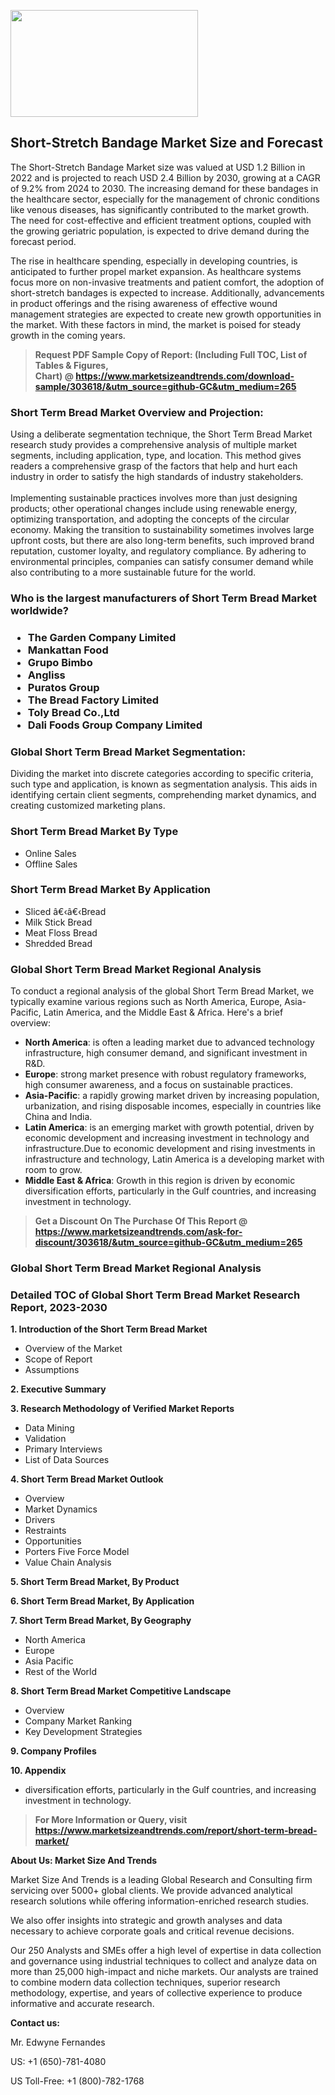 <p><img class="alignnone size-medium wp-image-20088" src="https://ffe5etoiles.com/wp-content/uploads/2024/12/MST1-300x171.png" alt="" width="300" height="171" /></p><h2>Short-Stretch Bandage Market Size and Forecast</h2><p>The Short-Stretch Bandage Market size was valued at USD 1.2 Billion in 2022 and is projected to reach USD 2.4 Billion by 2030, growing at a CAGR of 9.2% from 2024 to 2030. The increasing demand for these bandages in the healthcare sector, especially for the management of chronic conditions like venous diseases, has significantly contributed to the market growth. The need for cost-effective and efficient treatment options, coupled with the growing geriatric population, is expected to drive demand during the forecast period.</p><p>The rise in healthcare spending, especially in developing countries, is anticipated to further propel market expansion. As healthcare systems focus more on non-invasive treatments and patient comfort, the adoption of short-stretch bandages is expected to increase. Additionally, advancements in product offerings and the rising awareness of effective wound management strategies are expected to create new growth opportunities in the market. With these factors in mind, the market is poised for steady growth in the coming years.</p></p><blockquote id="" class=""><strong>Request PDF Sample Copy of Report: (Including Full TOC, List of Tables &amp; Figures, Chart)&nbsp;@&nbsp;<strong><a href="https://www.marketsizeandtrends.com/download-sample/303618/&utm_source=github-GC&utm_medium=265" target="_blank">https://www.marketsizeandtrends.com/download-sample/303618/&utm_source=github-GC&utm_medium=265</a></strong></strong></blockquote><h3 id="" class="">Short Term Bread Market&nbsp;Overview and Projection:</h3><p id="" class="">Using a deliberate segmentation technique, the Short Term Bread Market research study provides a comprehensive analysis of multiple market segments, including application, type, and location. This method gives readers a comprehensive grasp of the factors that help and hurt each industry in order to satisfy the high standards of industry stakeholders. <br /> <br />Implementing sustainable practices involves more than just designing products; other operational changes include using renewable energy, optimizing transportation, and adopting the concepts of the circular economy. Making the transition to sustainability sometimes involves large upfront costs, but there are also long-term benefits, such improved brand reputation, customer loyalty, and regulatory compliance. By adhering to environmental principles, companies can satisfy consumer demand while also contributing to a more sustainable future for the world.</p><h3 id="" class="">Who is the largest manufacturers of&nbsp;Short Term Bread Market worldwide?</h3><h3 class=""><p><ul><li>The Garden Company Limited </li><li> Mankattan Food </li><li> Grupo Bimbo </li><li> Angliss </li><li> Puratos Group </li><li> The Bread Factory Limited </li><li> Toly Bread Co.,Ltd </li><li> Dali Foods Group Company Limited</li></ul></p></h3><h3 id="" class="">Global&nbsp;Short Term Bread Market Segmentation:</h3><p id="" class="">Dividing the market into discrete categories according to specific criteria, such type and application, is known as segmentation analysis. This aids in identifying certain client segments, comprehending market dynamics, and creating customized marketing plans.</p><h3 id="" class="">Short Term Bread Market&nbsp;By Type</h3><p><p><ul><li>Online Sales</li><li> Offline Sales</p></li></ul></p></p><h3 id="" class="">Short Term Bread Market&nbsp;By Application</h3><p class=""><p><ul><li>Sliced â€‹â€‹Bread</li><li> Milk Stick Bread</li><li> Meat Floss Bread</li><li> Shredded Bread</li></ul></p></p><h3 id="" class="">Global Short Term Bread Market Regional Analysis</h3><p id="" class="">To conduct a regional analysis of the global Short Term Bread Market, we typically examine various regions such as North America, Europe, Asia-Pacific, Latin America, and the Middle East &amp; Africa. Here's a brief overview:</p><ul><li><strong>North America</strong>: is often a leading market due to advanced technology infrastructure, high consumer demand, and significant investment in R&amp;D.</li><li><strong>Europe</strong>: strong market presence with robust regulatory frameworks, high consumer awareness, and a focus on sustainable practices.</li><li><strong>Asia-Pacific</strong>: a rapidly growing market driven by increasing population, urbanization, and rising disposable incomes, especially in countries like China and India.</li><li><strong>Latin America</strong>: is an emerging market with growth potential, driven by economic development and increasing investment in technology and infrastructure.Due to economic development and rising investments in infrastructure and technology, Latin America is a developing market with room to grow.</li><li><strong>Middle East &amp; Africa</strong>: Growth in this region is driven by economic diversification efforts, particularly in the Gulf countries, and increasing investment in technology.</li></ul><blockquote id="" class=""><strong>Get a Discount On The Purchase Of This Report @ <strong><a href="https://www.marketsizeandtrends.com/ask-for-discount/303618/&utm_source=github-GC&utm_medium=265" target="_blank">https://www.marketsizeandtrends.com/ask-for-discount/303618/&utm_source=github-GC&utm_medium=265</a></strong></strong></blockquote><h3 id="" class="">Global Short Term Bread Market Regional Analysis</h3><h3 id="" class="">Detailed TOC of Global Short Term Bread Market Research Report, 2023-2030</h3><p id="" class=""><strong>1. Introduction of the Short Term Bread Market</strong></p><ul><li>Overview of the Market</li><li>Scope of Report</li><li>Assumptions</li></ul><p id="" class=""><strong>2. Executive Summary</strong></p><p id="" class=""><strong>3. Research Methodology of Verified Market Reports</strong></p><ul><li>Data Mining</li><li>Validation</li><li>Primary Interviews</li><li>List of Data Sources</li></ul><p id="" class=""><strong>4. Short Term Bread Market Outlook</strong></p><ul><li>Overview</li><li>Market Dynamics</li><li>Drivers</li><li>Restraints</li><li>Opportunities</li><li>Porters Five Force Model</li><li>Value Chain Analysis</li></ul><p id="" class=""><strong>5. Short Term Bread Market, By Product</strong></p><p id="" class=""><strong>6. Short Term Bread Market, By Application</strong></p><p id="" class=""><strong>7. Short Term Bread Market, By Geography</strong></p><ul><li>North America</li><li>Europe</li><li>Asia Pacific</li><li>Rest of the World</li></ul><p id="" class=""><strong>8. Short Term Bread Market Competitive Landscape</strong></p><ul><li>Overview</li><li>Company Market Ranking</li><li>Key Development Strategies</li></ul><p id="" class=""><strong>9. Company Profiles</strong></p><p id="" class=""><strong>10. Appendix</strong></p><ul><li>diversification efforts, particularly in the Gulf countries, and increasing investment in technology.</li></ul><blockquote id="" class=""><strong>For More Information or Query, visit <strong><strong><a href="https://www.marketsizeandtrends.com/report/short-term-bread-market/" target="_blank">https://www.marketsizeandtrends.com/report/short-term-bread-market/</a></strong></strong></strong></blockquote><p id="" class=""><strong>About Us: Market Size And Trends</strong></p><p id="" class="">Market Size And Trends is a leading Global Research and Consulting firm servicing over 5000+ global clients. We provide advanced analytical research solutions while offering information-enriched research studies.</p><p id="" class="">We also offer insights into strategic and growth analyses and data necessary to achieve corporate goals and critical revenue decisions.</p><p id="" class="">Our 250 Analysts and SMEs offer a high level of expertise in data collection and governance using industrial techniques to collect and analyze data on more than 25,000 high-impact and niche markets. Our analysts are trained to combine modern data collection techniques, superior research methodology, expertise, and years of collective experience to produce informative and accurate research.</p><p id="" class=""><strong>Contact us:</strong></p><p id="" class="">Mr. Edwyne Fernandes</p><p id="" class="">US: +1 (650)-781-4080</p><p id="" class="">US Toll-Free: +1 (800)-782-1768</p>
